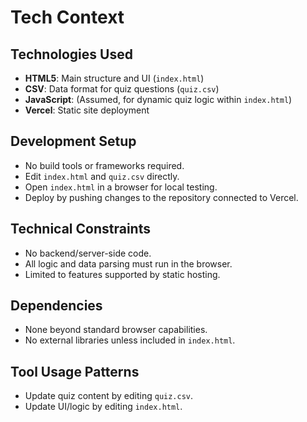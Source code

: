 # Tech Context

## Technologies Used
- **HTML5**: Main structure and UI (`index.html`)
- **CSV**: Data format for quiz questions (`quiz.csv`)
- **JavaScript**: (Assumed, for dynamic quiz logic within `index.html`)
- **Vercel**: Static site deployment

## Development Setup
- No build tools or frameworks required.
- Edit `index.html` and `quiz.csv` directly.
- Open `index.html` in a browser for local testing.
- Deploy by pushing changes to the repository connected to Vercel.

## Technical Constraints
- No backend/server-side code.
- All logic and data parsing must run in the browser.
- Limited to features supported by static hosting.

## Dependencies
- None beyond standard browser capabilities.
- No external libraries unless included in `index.html`.

## Tool Usage Patterns
- Update quiz content by editing `quiz.csv`.
- Update UI/logic by editing `index.html`.